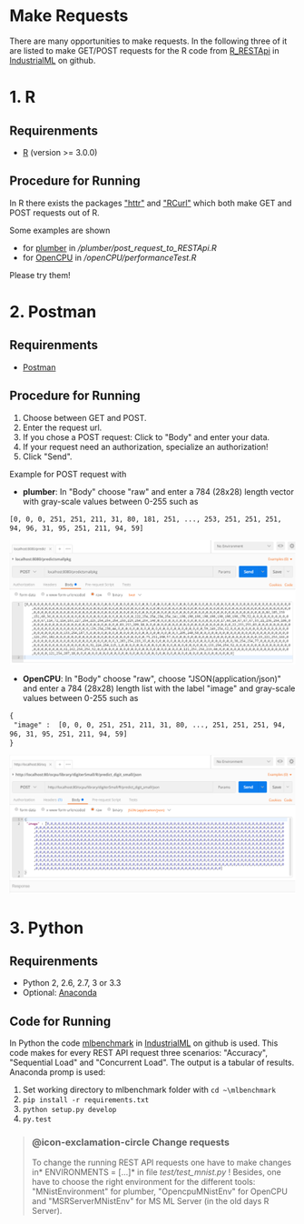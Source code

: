﻿
# Make Requests

There are many opportunities to make requests. In the following three of it are listed to make GET/POST requests for the R code from [R_RESTApi](https://github.com/IndustrialML/R_RESTApi) in [IndustrialML](https://github.com/IndustrialML) on github.

# 1. R

## Requirenments
* [R](https://cran.r-project.org/) (version >= 3.0.0) 

## Procedure for Running
In R there exists the packages ["httr"](https://cran.r-project.org/web/packages/httr/httr.pdf) and ["RCurl"](https://cran.r-project.org/web/packages/RCurl/RCurl.pdf) which both make GET and POST requests out of R.

Some examples are shown 

* for [plumber](https://www.rplumber.io/) in */plumber/post_request_to_RESTApi.R*
* for [OpenCPU](https://www.opencpu.org/) in */openCPU/performanceTest.R*

Please try them!

# 2. Postman

## Requirenments
* [Postman](https://www.getpostman.com/)

## Procedure for Running

1. Choose between GET and POST.
2. Enter the request url.
3. If you chose a POST request: Click to "Body" and enter your data.
4. If your request need an authorization, specialize an authorization!
5. Click "Send".

Example for POST request with

* **plumber**: In "Body" choose "raw" and enter a 784 (28x28) length vector with gray-scale values between 0-255 such as
 
```{r}
[0, 0, 0, 251, 251, 211, 31, 80, 181, 251, ..., 253, 251, 251, 251, 94, 96, 31, 95, 251, 211, 94, 59]
```
![postman for request with plumber](images/postman_plumber.PNG)

* **OpenCPU**: In "Body" choose "raw", choose "JSON(application/json)" and enter a 784 (28x28) length list with the label "image" and gray-scale values between 0-255 such as
```{r}
{
 "image" :  [0, 0, 0, 251, 251, 211, 31, 80, ..., 251, 251, 251, 94, 96, 31, 95, 251, 211, 94, 59]
}
```
![postman for request with OpenCPU](images/postman_opencpu.PNG)

# 3. Python

## Requirenments
* Python 2, 2.6, 2.7, 3 or 3.3
* Optional: [Anaconda](https://docs.anaconda.com/)

## Code for Running

In Python the code [mlbenchmark](https://github.com/IndustrialML/mlbenchmark) in [IndustrialML](https://github.com/IndustrialML) on github is used. This code makes for every REST API request three scenarios: "Accuracy", "Sequential Load" and "Concurrent Load". The output is a tabular of results. Anaconda promp is used:

1. Set working directory to mlbenchmark folder with `cd ~\mlbenchmark`
2. `pip install -r requirements.txt`
3. `python setup.py develop`
4. `py.test`


> ### @icon-exclamation-circle Change requests
> To change the running REST API requests one have to make changes in* ENVIRONMENTS = [...]* in file  *test/test_mnist.py* ! Besides, one have to choose the right environment for the different tools: "MNistEnvironment" for plumber, "OpencpuMNistEnv" for OpenCPU and "MSRServerMNistEnv" for MS ML Server (in the old days R Server).





